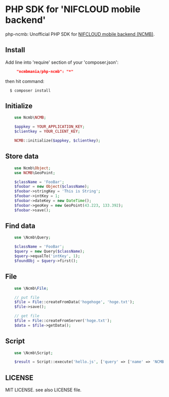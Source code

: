 # PHP SDK for 'NIFCLOUD mobile backend'

php-ncmb: Unofficial PHP SDK for [NIFCLOUD mobile backend (NCMB)](http://mb.cloud.nifty.com/).

## Install

Add line into 'require' section of your 'composer.json':

```json
     "ncmbmania/php-ncmb": "*"
```

then hit command:

```
  $ composer install
```


## Initialize

```php
    use Ncmb\NCMB;

    $appkey = YOUR_APPLICATION_KEY;
    $clientkey = YOUR_CLIENT_KEY;

    NCMB::initialize($appkey, $clientkey);
```

## Store data

```php
    use Ncmb\Object;
    use NCMB\GeoPoint;

    $className = 'FooBar';
    $foobar = new Object($className);
    $foobar->stringKey = 'This is String';
    $foobar->intKey = 1;
    $foobar->dateKey = new DateTime();
    $foobar->geoKey = new GeoPoint(43.223, 133.392);
    $foobar->save();
```

## Find data

```php
    use \Ncmb\Query;

    $className = 'FooBar';
    $query = new Query($className);
    $query->equalTo('intKey', 1);
    $foundObj = $query->first();
```

## File

```php
    use \Ncmb\File;

    // put file
    $file = File::createFromData('hogehoge', 'hoge.txt');
    $file->save();

    // get file
    $file = File::createFromServer('hoge.txt');
    $data = $file->getData();
```

## Script

```php
    use \Ncmb\Script;

    $result = Script::execute('hello.js', ['query' => ['name' => 'NCMB']]);
```

## LICENSE

MIT LICENSE. see also LICENSE file.
